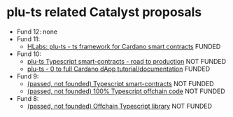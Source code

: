 # plu-ts related Catalyst proposals

- Fund 12: none
- Fund 11:
  - [HLabs: plu-ts - ts framework for Cardano smart contracts](https://cardano.ideascale.com/c/idea/111482) FUNDED
- Fund 10:
  - [plu-ts Typescript smart-contracts - road to production](https://cardano.ideascale.com/c/idea/100658) NOT FUNDED
  - [plu-ts - 0 to full Cardano dApp tutorial/documentation](https://cardano.ideascale.com/c/idea/101023) FUNDED
- Fund 9:
  - [(passed, not founded) Typescript smart-contracts](https://cardano.ideascale.com/c/idea/414103) NOT FUNDED
  - [(passed, not founded) 100% Typescript offchain code](https://cardano.ideascale.com/c/idea/414144) NOT FUNDED
- Fund 8:
  - [(passed, not founded) Offchain Typescript library](https://cardano.ideascale.com/c/idea/396949) NOT FUNDED